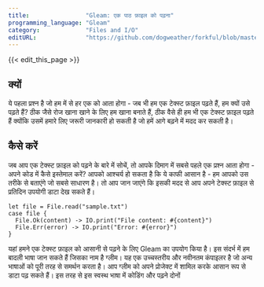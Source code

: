 ```yaml
---
title:                "Gleam: एक पाठ फ़ाइल को पढ़ना"
programming_language: "Gleam"
category:             "Files and I/O"
editURL:              "https://github.com/dogweather/forkful/blob/master/content/hi/gleam/reading-a-text-file.md"
---
```


{{< edit_this_page >}}

## क्यों
ये पहला प्रश्न है जो हम में से हर एक को आता होगा - जब भी हम एक टेक्स्ट फ़ाइल पढ़ते हैं, हम क्यों उसे पढ़ते हैं? ठीक जैसे रोज खाना खाने के लिए हम खाना बनाते हैं, ठीक वैसे ही हम भी एक टेक्स्ट फ़ाइल पढ़ते हैं क्योंकि उसमें हमारे लिए जरूरी जानकारी हो सकती है जो हमें आगे बढ़ने में मदद कर सकती है। 

## कैसे करें
जब आप एक टेक्स्ट फ़ाइल को पढ़ने के बारे में सोचें, तो आपके दिमाग में सबसे पहले एक प्रश्न आता होगा - अपने कोड में कैसे इस्तेमाल करें? आपको आश्चर्य हो सकता है कि ये काफी आसान है - हम आपको उस तरीके से बताएंगे जो सबसे साधारण है। तो आप जान जाएंगे कि इसकी मदद से आप अपने टेक्स्ट फ़ाइल से प्रतिदिन उपयोगी डाटा देख सकते हैं।

```Gleam
let file = File.read("sample.txt")
case file {
  File.Ok(content) -> IO.print("File content: #{content}")
  File.Err(error) -> IO.print("Error: #{error}")
}
```

यहां हमने एक टेक्स्ट फ़ाइल को आसानी से पढ़ने के लिए Gleam का उपयोग किया है। इस संदर्भ में हम बादली भाषा जान सकते हैं जिसका नाम है ग्लीम। यह एक उच्चस्तरीय और नवीनतम कंपाइलर है जो अन्य भाषाओं को पूरी तरह से समर्थन करता है। आप ग्लीम को अपने प्रोजेक्ट में शामिल करके आसान रूप से डाटा पढ़ सकते हैं। इस तरह से इस स्वस्थ भाषा में कोडिंग और पढ़ने दोनों